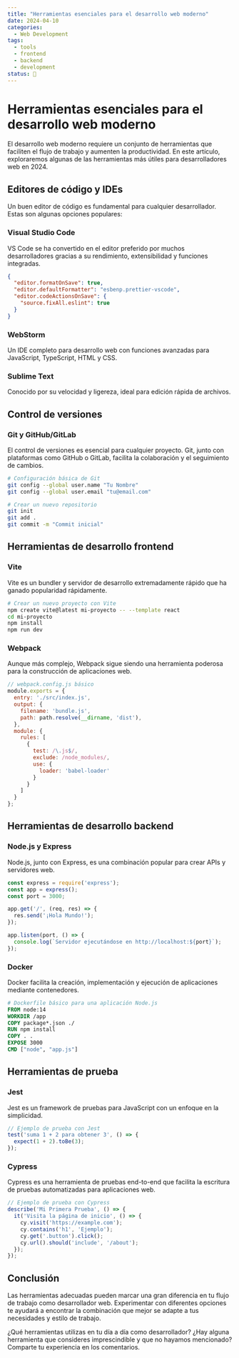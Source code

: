 ```yaml
---
title: "Herramientas esenciales para el desarrollo web moderno"
date: 2024-04-10
categories: 
  - Web Development
tags:
  - tools
  - frontend
  - backend
  - development
status: 📌
---
```


# Herramientas esenciales para el desarrollo web moderno

El desarrollo web moderno requiere un conjunto de herramientas que faciliten el flujo de trabajo y aumenten la productividad. En este artículo, exploraremos algunas de las herramientas más útiles para desarrolladores web en 2024.

## Editores de código y IDEs

Un buen editor de código es fundamental para cualquier desarrollador. Estas son algunas opciones populares:

### Visual Studio Code

VS Code se ha convertido en el editor preferido por muchos desarrolladores gracias a su rendimiento, extensibilidad y funciones integradas.

```json
{
  "editor.formatOnSave": true,
  "editor.defaultFormatter": "esbenp.prettier-vscode",
  "editor.codeActionsOnSave": {
    "source.fixAll.eslint": true
  }
}
```

### WebStorm

Un IDE completo para desarrollo web con funciones avanzadas para JavaScript, TypeScript, HTML y CSS.

### Sublime Text

Conocido por su velocidad y ligereza, ideal para edición rápida de archivos.

## Control de versiones

### Git y GitHub/GitLab

El control de versiones es esencial para cualquier proyecto. Git, junto con plataformas como GitHub o GitLab, facilita la colaboración y el seguimiento de cambios.

```bash
# Configuración básica de Git
git config --global user.name "Tu Nombre"
git config --global user.email "tu@email.com"

# Crear un nuevo repositorio
git init
git add .
git commit -m "Commit inicial"
```

## Herramientas de desarrollo frontend

### Vite

Vite es un bundler y servidor de desarrollo extremadamente rápido que ha ganado popularidad rápidamente.

```bash
# Crear un nuevo proyecto con Vite
npm create vite@latest mi-proyecto -- --template react
cd mi-proyecto
npm install
npm run dev
```

### Webpack

Aunque más complejo, Webpack sigue siendo una herramienta poderosa para la construcción de aplicaciones web.

```javascript
// webpack.config.js básico
module.exports = {
  entry: './src/index.js',
  output: {
    filename: 'bundle.js',
    path: path.resolve(__dirname, 'dist'),
  },
  module: {
    rules: [
      {
        test: /\.js$/,
        exclude: /node_modules/,
        use: {
          loader: 'babel-loader'
        }
      }
    ]
  }
};
```

## Herramientas de desarrollo backend

### Node.js y Express

Node.js, junto con Express, es una combinación popular para crear APIs y servidores web.

```javascript
const express = require('express');
const app = express();
const port = 3000;

app.get('/', (req, res) => {
  res.send('¡Hola Mundo!');
});

app.listen(port, () => {
  console.log(`Servidor ejecutándose en http://localhost:${port}`);
});
```

### Docker

Docker facilita la creación, implementación y ejecución de aplicaciones mediante contenedores.

```dockerfile
# Dockerfile básico para una aplicación Node.js
FROM node:14
WORKDIR /app
COPY package*.json ./
RUN npm install
COPY . .
EXPOSE 3000
CMD ["node", "app.js"]
```

## Herramientas de prueba

### Jest

Jest es un framework de pruebas para JavaScript con un enfoque en la simplicidad.

```javascript
// Ejemplo de prueba con Jest
test('suma 1 + 2 para obtener 3', () => {
  expect(1 + 2).toBe(3);
});
```

### Cypress

Cypress es una herramienta de pruebas end-to-end que facilita la escritura de pruebas automatizadas para aplicaciones web.

```javascript
// Ejemplo de prueba con Cypress
describe('Mi Primera Prueba', () => {
  it('Visita la página de inicio', () => {
    cy.visit('https://example.com');
    cy.contains('h1', 'Ejemplo');
    cy.get('.button').click();
    cy.url().should('include', '/about');
  });
});
```

## Conclusión

Las herramientas adecuadas pueden marcar una gran diferencia en tu flujo de trabajo como desarrollador web. Experimentar con diferentes opciones te ayudará a encontrar la combinación que mejor se adapte a tus necesidades y estilo de trabajo.

¿Qué herramientas utilizas en tu día a día como desarrollador? ¿Hay alguna herramienta que consideres imprescindible y que no hayamos mencionado? Comparte tu experiencia en los comentarios.